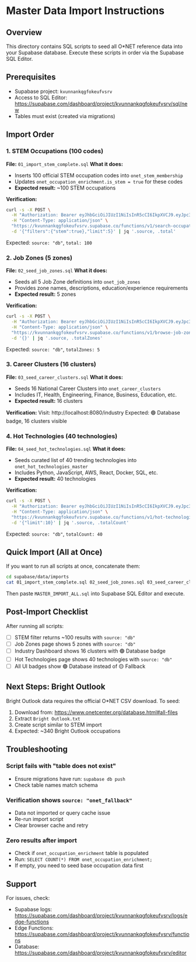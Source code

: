 # Master Data Import Instructions

## Overview
This directory contains SQL scripts to seed all O*NET reference data into your Supabase database. Execute these scripts in order via the Supabase SQL Editor.

## Prerequisites
- Supabase project: `kvunnankqgfokeufvsrv`
- Access to SQL Editor: https://supabase.com/dashboard/project/kvunnankqgfokeufvsrv/sql/new
- Tables must exist (created via migrations)

## Import Order

### 1. STEM Occupations (100 codes)
**File:** `01_import_stem_complete.sql`
**What it does:**
- Inserts 100 official STEM occupation codes into `onet_stem_membership`
- Updates `onet_occupation_enrichment.is_stem = true` for these codes
- **Expected result:** ~100 STEM occupations

**Verification:**
```bash
curl -s -X POST \
  -H "Authorization: Bearer eyJhbGciOiJIUzI1NiIsInR5cCI6IkpXVCJ9.eyJpc3MiOiJzdXBhYmFzZSIsInJlZiI6Imt2dW5uYW5rcWdmb2tldWZ2c3J2Iiwicm9sZSI6ImFub24iLCJpYXQiOjE3MjU2MzE4NzcsImV4cCI6MjA0MTIwNzg3N30.pU_0Bfx1xqxLCVDXqfCvT1pRvEWcFPGGdxJmqCXPcFg" \
  -H "Content-Type: application/json" \
  "https://kvunnankqgfokeufvsrv.supabase.co/functions/v1/search-occupations" \
  -d '{"filters":{"stem":true},"limit":5}' | jq '.source, .total'
```
Expected: `source: "db"`, `total: 100`

### 2. Job Zones (5 zones)
**File:** `02_seed_job_zones.sql`
**What it does:**
- Seeds all 5 Job Zone definitions into `onet_job_zones`
- Provides zone names, descriptions, education/experience requirements
- **Expected result:** 5 zones

**Verification:**
```bash
curl -s -X POST \
  -H "Authorization: Bearer eyJhbGciOiJIUzI1NiIsInR5cCI6IkpXVCJ9.eyJpc3MiOiJzdXBhYmFzZSIsInJlZiI6Imt2dW5uYW5rcWdmb2tldWZ2c3J2Iiwicm9sZSI6ImFub24iLCJpYXQiOjE3MjU2MzE4NzcsImV4cCI6MjA0MTIwNzg3N30.pU_0Bfx1xqxLCVDXqfCvT1pRvEWcFPGGdxJmqCXPcFg" \
  -H "Content-Type: application/json" \
  "https://kvunnankqgfokeufvsrv.supabase.co/functions/v1/browse-job-zones" \
  -d '{}' | jq '.source, .totalZones'
```
Expected: `source: "db"`, `totalZones: 5`

### 3. Career Clusters (16 clusters)
**File:** `03_seed_career_clusters.sql`
**What it does:**
- Seeds 16 National Career Clusters into `onet_career_clusters`
- Includes IT, Health, Engineering, Finance, Business, Education, etc.
- **Expected result:** 16 clusters

**Verification:**
Visit: http://localhost:8080/industry
Expected: 🟢 Database badge, 16 clusters visible

### 4. Hot Technologies (40 technologies)
**File:** `04_seed_hot_technologies.sql`
**What it does:**
- Seeds curated list of 40 trending technologies into `onet_hot_technologies_master`
- Includes Python, JavaScript, AWS, React, Docker, SQL, etc.
- **Expected result:** 40 technologies

**Verification:**
```bash
curl -s -X POST \
  -H "Authorization: Bearer eyJhbGciOiJIUzI1NiIsInR5cCI6IkpXVCJ9.eyJpc3MiOiJzdXBhYmFzZSIsInJlZiI6Imt2dW5uYW5rcWdmb2tldWZ2c3J2Iiwicm9sZSI6ImFub24iLCJpYXQiOjE3MjU2MzE4NzcsImV4cCI6MjA0MTIwNzg3N30.pU_0Bfx1xqxLCVDXqfCvT1pRvEWcFPGGdxJmqCXPcFg" \
  -H "Content-Type: application/json" \
  "https://kvunnankqgfokeufvsrv.supabase.co/functions/v1/hot-technologies" \
  -d '{"limit":10}' | jq '.source, .totalCount'
```
Expected: `source: "db"`, `totalCount: 40`

## Quick Import (All at Once)

If you want to run all scripts at once, concatenate them:

```bash
cd supabase/data/imports
cat 01_import_stem_complete.sql 02_seed_job_zones.sql 03_seed_career_clusters.sql 04_seed_hot_technologies.sql > MASTER_IMPORT_ALL.sql
```

Then paste `MASTER_IMPORT_ALL.sql` into Supabase SQL Editor and execute.

## Post-Import Checklist

After running all scripts:

- [ ] STEM filter returns ~100 results with `source: "db"`
- [ ] Job Zones page shows 5 zones with `source: "db"`
- [ ] Industry Dashboard shows 16 clusters with 🟢 Database badge
- [ ] Hot Technologies page shows 40 technologies with `source: "db"`
- [ ] All UI badges show 🟢 Database instead of 🟡 Fallback

## Next Steps: Bright Outlook

Bright Outlook data requires the official O*NET CSV download. To seed:

1. Download from: https://www.onetcenter.org/database.html#all-files
2. Extract `Bright Outlook.txt`
3. Create script similar to STEM import
4. Expected: ~340 Bright Outlook occupations

## Troubleshooting

### Script fails with "table does not exist"
- Ensure migrations have run: `supabase db push`
- Check table names match schema

### Verification shows `source: "onet_fallback"`
- Data not imported or query cache issue
- Re-run import script
- Clear browser cache and retry

### Zero results after import
- Check if `onet_occupation_enrichment` table is populated
- Run: `SELECT COUNT(*) FROM onet_occupation_enrichment;`
- If empty, you need to seed base occupation data first

## Support

For issues, check:
- Supabase logs: https://supabase.com/dashboard/project/kvunnankqgfokeufvsrv/logs/edge-functions
- Edge Functions: https://supabase.com/dashboard/project/kvunnankqgfokeufvsrv/functions
- Database: https://supabase.com/dashboard/project/kvunnankqgfokeufvsrv/editor
